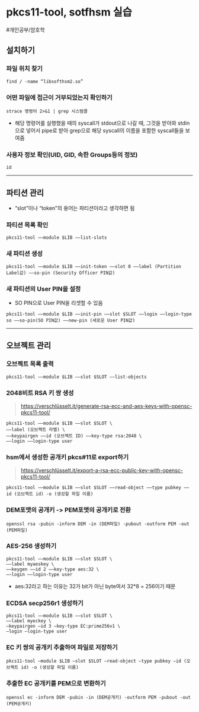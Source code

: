 # pkcs11-tool, sotfhsm 실습
#개인공부/암호학

## 설치하기
### 파일 위치 찾기
```
find / -name “libsofthsm2.so”
```
### 어떤 파일에 접근이 거부되었는지 확인하기
```
strace 명령어 2>&1 | grep 시스템콜
```
* 해당 명령어를 실행했을 때의 syscall가 stdout으로 나갈 때, 그것을 받아와 stdin으로 넣어서 pipe로 받아 grep으로 해당 syscall의 이름을 포함한 syscall들을 보여줌
### 사용자 정보 확인(UID, GID, 속한 Groups등의 정보)
```
id
```
- - - -
## 파티션 관리
* “slot”이나 “token”의 용어는 파티션이라고 생각하면 됨
### 파티션 목록 확인
```
pkcs11-tool ——module $LIB ——list-slots
```
### 새 파티션 생성
```
pkcs11-tool ——module $LIB ——init-token ——slot 0 ——label (Partition Label값) ——so-pin (Security Officer PIN값)
```
### 새 파티션의 User PIN을 설정
* SO PIN으로 User PIN을 리셋할 수 있음
```
pkcs11-tool ——module $LIB ——init-pin ——slot $SLOT ——login ——login-type so ——so-pin(SO PIN값) ——new-pin (새로운 User PIN값)
```
- - - -
## 오브젝트 관리
### 오브젝트 목록 출력
```
pkcs11-tool ——module $LIB ——slot $SLOT ——list-objects
```
### 2048비트 RSA 키 쌍 생성
> https://verschlüsselt.it/generate-rsa-ecc-and-aes-keys-with-opensc-pkcs11-tool/  
```
pkcs11-tool ——module $LIB ——slot $SLOT \
——label (오브젝트 라벨) \
——keypairgen ——id (오브젝트 ID) ——key-type rsa:2048 \
——login ——login-type user
```
### hsm에서 생성한 공개키 pkcs#11로 export하기
> https://verschlüsselt.it/export-a-rsa-ecc-public-key-with-opensc-pkcs11-tool/  
```
pkcs11-tool ——module $LIB ——slot $SLOT ——read-object ——type pubkey ——id (오브젝트 id) -o (생성할 파일 이름)
```
### DEM포맷의 공개키 -> PEM포맷의 공개키로 전환
```
openssl rsa -pubin -inform DEM -in (DEM파일) -pubout -outform PEM -out (PEM파일)
```
### AES-256 생성하기
```
pkcs11-tool ——module $LIB ——slot $SLOT \
——label myaeskey \
——keygen ——id 2 ——key-type aes:32 \
——login ——login-type user
```
* aes:32라고 하는 이유는 32가 bit가 아닌 byte여서 32*8 = 256이기 때문
### ECDSA secp256r1 생성하기
```
pkcs11-tool ——module $LIB ——slot $SLOT \
——label myeckey \
—keypairgen —id 3 —key-type EC:prime256v1 \
—login —login-type user
```
### EC 키 쌍의 공개키 추출하여 파일로 저장하기
```
pkcs11-tool —module $LIB —slot $SLOT —read-object —type pubkey —id (오브젝트 id) -o (생성할 파일 이름)
```
### 추출한 EC 공개키를 PEM으로 변환하기
```
openssl ec -inform DEM -pubin -in (DEM공개키) -outform PEM -pubout -out (PEM공개키)
```
